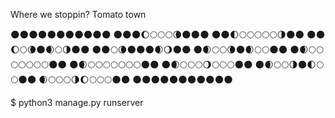 Where we stoppin?
Tomato town

🌑🌑🌑🌑🌑🌑🌑🌑🌑🌑🌑
🌑🌑🌑🌔🌕🌕🌕🌘🌑🌑🌑
🌑🌑🌓🌕🌕🌕🌕🌕🌗🌑🌑
🌑🌑🌔🌕🌘🌑🌒🌕🌗🌑🌑
🌑🌑🌕🌘🌑🌑🌑🌒🌖🌑🌑
🌑🌒🌕🌕🌘🌑🌒🌕🌕🌑🌑
🌑🌒🌕🌕🌕🌕🌕🌕🌕🌑🌑
🌑🌒🌕🌕🌕🌕🌕🌕🌕🌑🌑
🌑🌒🌕🌕🌕🌖🌕🌕🌕🌑🌑
🌑🌒🌕🌕🌗🌑🌓🌕🌕🌑🌑
🌒🌕🌕🌕🌗🌔🌕🌕🌕🌑🌑
🌑🌑🌑🌑🌑🌑🌑🌑🌑🌑🌑

$ python3 manage.py runserver